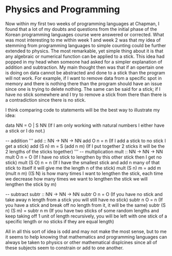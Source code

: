 # Physics and Programming 

Now within my first two weeks of programming languages at Chapman, I found that a lot of my doubts and questions from the initial phase of the Korean programming languages course were 
answered or corrected. What was most interesting to me within week 1 and week 2 was that my idea of stemming from programming languages to simple counting could be further 
extended to physics. The most remarkable, yet simple thing about it is that any algebraic or numerical function can be applied to a stick. This idea had popped in my head when someone
had asked for a simpler explanation of addition and subtraction. My main thought then was that if an opertain one is doing on data cannot be abstracted and done to a stick than 
the program will not work. For example, if I want to remove data from a specific spot in memory and there is nothing there than the program should have an issue since one is 
trying to delete nothing. The same can be said for a stick; if I have no stick somewhere and I try to remove a stick from there than there is a contradiction since there is no stick.

I think comparing code to statements will be the best way to illustrate my idea:

data NN = O | S NN  (If I am only working with natural numbers I either have a stick or I do not.)

-- addition 
'''
add :: NN -> NN -> NN
add O n = n (If I add a stick to no stick I get a stick)
add (S n) m = S (add n m) (If I put together 2 sticks it will be the 2 lengths of the sticks together)
'''
-- multiplication
mult :: NN -> NN -> NN
mult O n = O (If I have no stick to lengthen by this other stick then I get no stick)
mult (S O) n = n (If I have the smallest stick and add n many of that stick to itself it will give me the length n of the stick)
mult (S n) m = add m (mult n m) ((S N) is how many times I want to lengthen the stick, each time we decrease how many times we want to lengthen the stick we will lengthen
the stick by m)

-- subtract
subtr :: NN -> NN -> NN
subtr O n = O (If you have no stick and take away n length from a stick you will still have no stick)
subtr n O = n (If you have a stick and break off no length from it, it will be the same)
subtr (S n) (S m) = subtr n m (If you have two sticks of some random lengths and keep taking off 1 unit of length recursively, you will be left with one stick of a 
specific length or no sticks if they are equal length)

All in all this sort of idea is odd and may not make the most sense, but to me it seems to help knowing that mathematics and programming languages can always be taken 
to physics or other mathematical displcines since all of these subjects seem to constrain or add to one another. 
